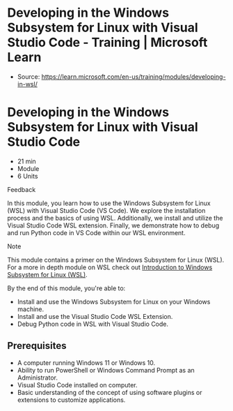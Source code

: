 # Developing in the Windows Subsystem for Linux with Visual Studio Code - Training | Microsoft Learn

* Source: <https://learn.microsoft.com/en-us/training/modules/developing-in-wsl/>

# Developing in the Windows Subsystem for Linux with Visual Studio Code

* 21 min
* Module
* 6 Units

Feedback

In this module, you learn how to use the Windows Subsystem for Linux (WSL) with Visual Studio Code (VS Code). We explore the installation process and the basics of using WSL. Additionally, we install and utilize the Visual Studio Code WSL extension. Finally, we demonstrate how to debug and run Python code in VS Code within our WSL environment.

Note

This module contains a primer on the Windows Subsystem for Linux (WSL). For a more in depth module on WSL check out [Introduction to Windows Subsystem for Linux (WSL)](https://learn.microsoft.com/en-us/training/modules/wsl-introduction/).

By the end of this module, you're able to:

* Install and use the Windows Subsystem for Linux on your Windows machine.
* Install and use the Visual Studio Code WSL Extension.
* Debug Python code in WSL with Visual Studio Code.

## Prerequisites

* A computer running Windows 11 or Windows 10.
* Ability to run PowerShell or Windows Command Prompt as an Administrator.
* Visual Studio Code installed on computer.
* Basic understanding of the concept of using software plugins or extensions to customize applications.
